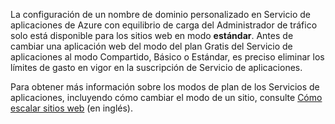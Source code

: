 La configuración de un nombre de dominio personalizado en Servicio de aplicaciones de Azure con equilibrio de carga del Administrador de tráfico solo está disponible para los sitios web en modo **estándar**. Antes de cambiar una aplicación web del modo del plan Gratis del Servicio de aplicaciones al modo Compartido, Básico o Estándar, es preciso eliminar los límites de gasto en vigor en la suscripción de Servicio de aplicaciones. 

Para obtener más información sobre los modos de plan de los Servicios de aplicaciones, incluyendo cómo cambiar el modo de un sitio, consulte [Cómo escalar sitios web](../article/app-service-web/web-sites-scale.md) (en inglés).


<!--HONumber=52--> 
